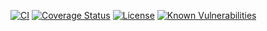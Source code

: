 [![CI](https://github.com/dzhovi/repositories-reasoner/actions/workflows/ci.yml/badge.svg)](https://github.com/dzhovi/repositories-reasoner/actions/workflows/ci.yml)
[![Coverage Status](https://coveralls.io/repos/github/dzhovi/repositories-reasoner/badge.svg?branch=main)](https://coveralls.io/github/dzhovi/repositories-reasoner?branch=main)
[![License](https://img.shields.io/badge/license-MIT-green.svg)](https://github.com/dzhovi/repositories-reasoner/blob/main/LICENSE.txt)
[![Known Vulnerabilities](https://snyk.io/test/github/dzhovi/repositories-reasoner/badge.svg)](https://snyk.io/test/github/dzhovi/repositories-reasoner)